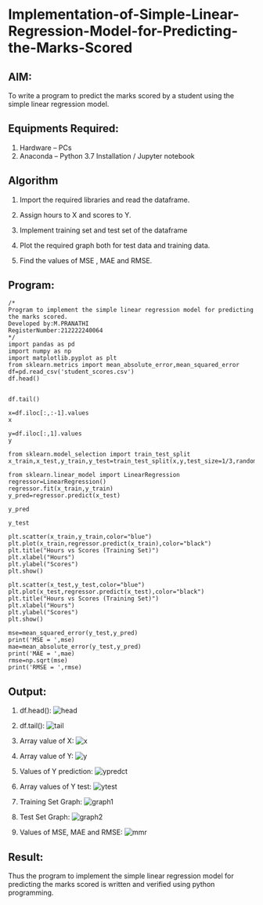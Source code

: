 # Implementation-of-Simple-Linear-Regression-Model-for-Predicting-the-Marks-Scored

## AIM:
To write a program to predict the marks scored by a student using the simple linear regression model.

## Equipments Required:
1. Hardware – PCs
2. Anaconda – Python 3.7 Installation / Jupyter notebook

## Algorithm
 1. Import the required libraries and read the dataframe.

 2. Assign hours to X and scores to Y.

 3. Implement training set and test set of the dataframe

 4. Plot the required graph both for test data and training data.

 5. Find the values of MSE , MAE and RMSE.

## Program:
```
/*
Program to implement the simple linear regression model for predicting the marks scored.
Developed by:M.PRANATHI 
RegisterNumber:212222240064
*/
import pandas as pd
import numpy as np
import matplotlib.pyplot as plt
from sklearn.metrics import mean_absolute_error,mean_squared_error
df=pd.read_csv('student_scores.csv')
df.head()


df.tail()

x=df.iloc[:,:-1].values
x

y=df.iloc[:,1].values
y

from sklearn.model_selection import train_test_split
x_train,x_test,y_train,y_test=train_test_split(x,y,test_size=1/3,random_state=0)

from sklearn.linear_model import LinearRegression
regressor=LinearRegression()
regressor.fit(x_train,y_train)
y_pred=regressor.predict(x_test)

y_pred

y_test

plt.scatter(x_train,y_train,color="blue")
plt.plot(x_train,regressor.predict(x_train),color="black")
plt.title("Hours vs Scores (Training Set)")
plt.xlabel("Hours")
plt.ylabel("Scores")
plt.show()

plt.scatter(x_test,y_test,color="blue")
plt.plot(x_test,regressor.predict(x_test),color="black")
plt.title("Hours vs Scores (Training Set)")
plt.xlabel("Hours")
plt.ylabel("Scores")
plt.show()

mse=mean_squared_error(y_test,y_pred)
print('MSE = ',mse)
mae=mean_absolute_error(y_test,y_pred)
print('MAE = ',mae)
rmse=np.sqrt(mse)
print('RMSE = ',rmse)
```

## Output:
1. df.head():
![head](https://user-images.githubusercontent.com/118343610/229328806-0a49696a-1bc5-4c8f-ae61-0255e187c85d.png)

2. df.tail():
![tail](https://user-images.githubusercontent.com/118343610/229328832-25c89c2d-7043-46d6-89bb-15d8a0ae985a.png)

3. Array value of X:
![x](https://user-images.githubusercontent.com/118343610/229328862-27860830-a562-48c4-889b-b84f88011e64.png)

4. Array value of Y:
![y](https://user-images.githubusercontent.com/118343610/229328894-a4677e32-a3e3-43eb-a17a-224d8405019b.png)

5. Values of Y prediction:
![ypredct](https://user-images.githubusercontent.com/118343610/229328976-e304ef5c-ea48-4e2f-a214-9ea9cbe4fbc5.png)

6. Array values of Y test:
![ytest](https://user-images.githubusercontent.com/118343610/229328982-064c7ea0-ea19-4208-8ff1-df7917aac330.png)

7. Training Set Graph:
![graph1](https://user-images.githubusercontent.com/118343610/229329001-3e169c03-510d-4706-a0e1-d3bacf7bc305.png)

8. Test Set Graph:
![graph2](https://user-images.githubusercontent.com/118343610/229329017-5b85ceca-bbbd-4155-802a-5595aa230ea2.png)

9. Values of MSE, MAE and RMSE:
![mmr](https://user-images.githubusercontent.com/118343610/229329037-31359559-63b5-4046-9c90-643b2467a3eb.png)


## Result:
Thus the program to implement the simple linear regression model for predicting the marks scored is written and verified using python programming.
